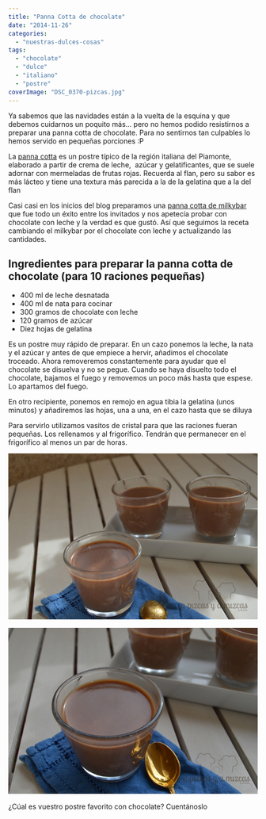 ```yaml
---
title: "Panna Cotta de chocolate"
date: "2014-11-26"
categories:
  - "nuestras-dulces-cosas"
tags:
  - "chocolate"
  - "dulce"
  - "italiano"
  - "postre"
coverImage: "DSC_0370-pizcas.jpg"
---
```


Ya sabemos que las navidades están a la vuelta de la esquina y que debemos cuidarnos un poquito más... pero no hemos podido resistirnos a preparar una panna cotta de chocolate. Para no sentirnos tan culpables lo hemos servido en pequeñas porciones :P

La [panna cotta](http://es.wikipedia.org/wiki/Panna_cotta "Panna cotta wikipedia") es un postre típico de la región italiana del Piamonte, elaborado a partir de crema de leche,  azúcar y gelatificantes, que se suele adornar con mermeladas de frutas rojas. Recuerda al flan, pero su sabor es más lácteo y tiene una textura más parecida a la de la gelatina que a la del flan

Casi casi en los inicios del blog preparamos una [panna cotta de milkybar](/pannacotta-de-milkybar/ "Panna cotta de milkybar") que fue todo un éxito entre los invitados y nos apetecía probar con chocolate con leche y la verdad es que gustó. Así que seguimos la receta cambiando el milkybar por el chocolate con leche y actualizando las cantidades.

## Ingredientes para preparar la panna cotta de chocolate (para 10 raciones pequeñas)

- 400 ml de leche desnatada
- 400 ml de nata para cocinar
- 300 gramos de chocolate con leche
- 120 gramos de azúcar
- Diez hojas de gelatina

Es un postre muy rápido de preparar. En un cazo ponemos la leche, la nata y el azúcar y antes de que empiece a hervir, añadimos el chocolate troceado. Ahora removeremos constantemente para ayudar que el chocolate se disuelva y no se pegue. Cuando se haya disuelto todo el chocolate, bajamos el fuego y removemos un poco más hasta que espese. Lo apartamos del fuego.

En otro recipiente, ponemos en remojo en agua tibia la gelatina (unos minutos) y añadiremos las hojas, una a una, en el cazo hasta que se diluya

Para servirlo utilizamos vasitos de cristal para que las raciones fueran pequeñas. Los rellenamos y al frigorífico. Tendrán que permanecer en el frigorífico al menos un par de horas.

![Panna cotta de chocolate, rico rico :)](images/DSC_0374-pizcas.jpg)

![Postre de 10!](images/DSC_0370-pizcas.jpg)

¿Cúal es vuestro postre favorito con chocolate? Cuentánoslo
